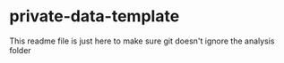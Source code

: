 # private-data-template

This readme file is just here to make sure git doesn't ignore the analysis folder